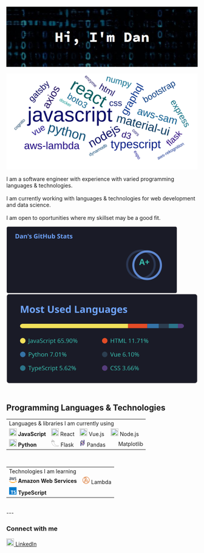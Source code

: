 ![Hi, I'm Dan](https://github.com/dan-mba/dan-mba/raw/master/images/github-readme-640.jpg)

![Topic Cloud](https://github.com/dan-mba/dan-mba/raw/master/images/cloud.svg)

I am a software engineer with experience with varied programming languages & technologies.<br><br>
I am currently working with languages & technologies for web development and data science.<br><br>
I am open to oportunities where my skillset may be a good fit.

<a href="https://github.com/anuraghazra/github-readme-stats">
  <img align="left" src="https://raw.githubusercontent.com/dan-mba/dan-mba/master/images/stats.svg" alt="Dan's Github Stats" width="450">
  <img src="https://raw.githubusercontent.com/dan-mba/dan-mba/master/images/langs.svg" alt="Dan's Top Languages">
</a>
<br><br>

## Programming Languages & Technologies

<table>
  <tr>
    <td colspan=4>Languages & libraries I am currently using</td>
  </tr>
  <tr>
    <td>
      <img src="https://raw.githubusercontent.com/konpa/devicon/master/icons/javascript/javascript-original.svg"    height="20" width="20"> <b>JavaScript</b>
    </td>
    <td>
      <img src="https://raw.githubusercontent.com/konpa/devicon/master/icons/react/react-original.svg" height="20"    width="20"> React
    </td>
    <td>
      <img src="https://raw.githubusercontent.com/konpa/devicon/master/icons/vuejs/vuejs-original.svg" height="20"    width="20"> Vue.js
    </td>
    <td>
      <img src="https://raw.githubusercontent.com/konpa/devicon/master/icons/nodejs/nodejs-original.svg" height="20"    width="20"> Node.js
    </td>
  </tr>
  <tr>
    <td>
      <img src="https://raw.githubusercontent.com/konpa/devicon/master/icons/python/python-original.svg" height="20"    width="20"> <b>Python</b>
    </td>
    <td>
      <img src="https://raw.githubusercontent.com/dan-mba/dan-mba/master/images/logo-lineart.svg" height="19"   width="21">   Flask
    </td>
    <td>
      <img src="https://raw.githubusercontent.com/dan-mba/dan-mba/master/images/pandas_mark.svg" height="20"  width="15">  Pandas
    </td>
    <td>
      <img src="https://raw.githubusercontent.com/matplotlib/matplotlib/master/doc/_static/icon.png" height="16"    width="16"> Matplotlib
    </td>
  </tr>
</table>
<br>

<table>
  <tr>
    <td colspan=2>Technologies I am learning</td>
  </tr>
  <tr>
    <td>
      <img src="https://raw.githubusercontent.com/dan-mba/dan-mba/master/images/AWS-Logo.svg" height="15" width="20"> <b>Amazon Web Services</b>
    </td>
    <td>
      <img src="https://raw.githubusercontent.com/awslabs/aws-icons-for-plantuml/main/dist/Compute/LambdaLambdaFunction.png" height="20" width="20"> Lambda
    </td>
  </tr>
  <tr>
    <td colspan=2>
      <img src="https://raw.githubusercontent.com/devicons/devicon/master/icons/typescript/typescript-original.svg" height="20" width="20"> <b>TypeScript</b>
    </td>
  </tr>
</table>
<br>
---

### Connect with me
<a href="https://www.linkedin.com/in/danburkhardt/"><img src="https://raw.githubusercontent.com/konpa/devicon/master/icons/linkedin/linkedin-original.svg" height="20" width="20"> LinkedIn</a>
